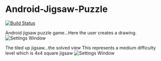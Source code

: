 Android-Jigsaw-Puzzle
=====================

[![Build Status](https://travis-ci.org/julesbond007/Android-Jigsaw-Puzzle.svg)](https://travis-ci.org/julesbond007/Android-Jigsaw-Puzzle)

Android jigsaw puzzle game...Here the user creates a drawing.
![Settings Window](https://raw.github.com/julesbond007/Android-Jigsaw-Puzzle/master/docs/screenshots/original_drawing.png)


The tiled up jigsaw...the solved view
This represents a medium difficulty level which is 4x4 square jigsaw
![Settings Window](https://raw.github.com/julesbond007/Android-Jigsaw-Puzzle/master/docs/screenshots/tiled_jigsaw.png)
